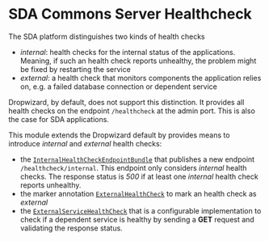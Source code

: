 # SDA Commons Server Healthcheck

The SDA platform distinguishes two kinds of health checks
* _internal_: health checks for the internal status of the applications. Meaning, if such an health check reports 
  unhealthy, the problem might be fixed by restarting the service
* _external_: a health check that monitors components the application relies on, e.g. a failed database connection or 
  dependent service  

Dropwizard, by default, does not support this distinction. It provides all health checks on the endpoint `/healthcheck`
at the admin port. This is also the case for SDA applications. 

This module extends the Dropwizard default by provides means to introduce _internal_ and _external_ health checks: 
* the [`InternalHealthCheckEndpointBundle`](src/main/java/org/sdase/commons/server/healthcheck/bundle/InternalHealthCheckEndpointBundle.java) 
  that publishes a new endpoint `/healthcheck/internal`. This endpoint only considers _internal_ health checks. The 
  response status is _500_ if at least one _internal_ health check reports unhealthy. 
* the marker annotation 
  [`ExternalHealthCheck`](src/main/java/org/sdase/commons/server/healthcheck/bundle/ExternalHealthCheck.java) to mark an 
  health check as _external_
* the [`ExternalServiceHealthCheck`](src/main/java/org/sdase/commons/server/healthcheck/helper/ExternalServiceHealthCheck.java) 
  that is a configurable implementation to check if a dependent service is healthy by sending a __GET__ request and
  validating the response status.   